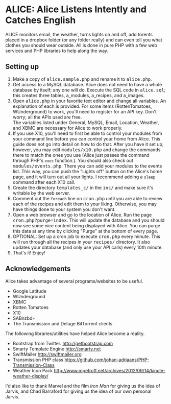 ALICE: Alice Listens Intently and Catches English
=================================================

ALICE monitors email, the weather, turns lights on and off, add torents placed in a dropbox folder (or any folder really) and can even tell you what clothes you should wear outside. All is done in pure PHP with a few web services and PHP libraries to help along the way.

Setting up
----------

1.	Make a copy of <tt>alice.sample.php</tt> and rename it to <tt>alice.php</tt>.
2. 	Get access to a MySQL database. Alice does not need to have a whole database by itself; any one will do. Execute the SQL code in <tt>alice.sql</tt>; this creates three tables, a_modules, a_recipes, and a_images.
3.	Open <tt>alice.php</tt> in your favorite text editor and change all variables. An explanation of each is provided. For some items (RottenTomatoes, WUnderground) to work, you'll need to register for an API key. Don't worry; all the APIs used are free.<br />
	The variables listed under General, MySQL, Email, Location, Weather, and XBMC are necessary for Alice to work properly.
4.	If you use X10, you'll need to first be able to control your modules from your command line before you can control your home from Alice. This guide does not go into detail on how to do that. After you have it set up, however, you may edit <tt>modules/x10.php</tt> and change the commands there to match the ones you use (Alice just passes the command through PHP's <code>exec</code> function.). You should also check out <tt>modules/events.php</tt>. There you can add your modules to the events list. This way, you can push the "Lights off" button on the Alice's home page, and it will turn out all your lights. I recommend adding a <code>sleep</code> command after each X10 call.
5.	Create the directory <tt>templates_c/</tt> in the <tt>inc/</tt> and make sure it's writable by the web server.
6.	Comment out the `foreach` line on <tt>cron.php</tt> until you are able to review each of the recipes and edit them to your liking. Otherwise, you may have things done to your system you don't want.
7.	Open a web browser and go to the location of Alice. Run the page <tt>cron.php?purge=index</tt>. This will update the database and you should now see some nice content being displayed with Alice. You can purge this data at any time by clicking "Purge" at the bottom of every page.
8.	OPTIONAL: Set up a cron job to execute <tt>cron.php</tt> every minute. This will run through all the recipes in your <tt>recipes/</tt> directory. It also updates your database (and only use your API calls) every 10th minute.
9.	That's it! Enjoy!

Acknowledgements
----------------

Alice takes advantage of several programs/websites to be useful.
*	Google Latitude
*	WUnderground
*	XBMC
*	Rotten Tomatoes
*	X10
*	SABnzbd+
*	The Transmission and Deluge BitTorrent clients

The following libraries/utilities have helped Alice become a reality.
*	Bootstrap from Twitter. <http://getbootstrap.com>
*	Smarty Template Engine <http://smarty.net>
*	SwiftMailer <http://swiftmailer.org>
*	Transmission PHP class <https://github.com/johan-adriaans/PHP-Transmission-Class>
*	Weather Icon Pack <http://www.mpetroff.net/archives/2012/09/14/kindle-weather-display/>

I'd also like to thank Marvel and the film <em>Iron Man</em> for giving us the idea of Jarvis, and Chad Barraford for giving us the idea of our own personal Jarvis.
